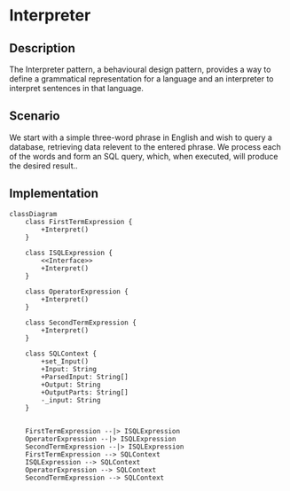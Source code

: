 ﻿# Interpreter

## Description

The Interpreter pattern, a behavioural design pattern, 
provides a way to define a grammatical representation 
for a language and an interpreter to interpret 
sentences in that language. 

## Scenario

We start with a simple three-word phrase in English
and wish to query a database, retrieving data relevent
to the entered phrase.
We process each of the words and form an SQL query,
which, when executed, will produce the desired result..

## Implementation

```mermaid
classDiagram
    class FirstTermExpression {
        +Interpret()
    }

    class ISQLExpression {
        <<Interface>>
        +Interpret()
    }

    class OperatorExpression {
        +Interpret()
    }

    class SecondTermExpression {
        +Interpret()
    }

    class SQLContext {
        +set_Input()
        +Input: String
        +ParsedInput: String[]
        +Output: String
        +OutputParts: String[]
        -_input: String
    }


    FirstTermExpression --|> ISQLExpression
    OperatorExpression --|> ISQLExpression
    SecondTermExpression --|> ISQLExpression
    FirstTermExpression --> SQLContext
    ISQLExpression --> SQLContext
    OperatorExpression --> SQLContext
    SecondTermExpression --> SQLContext

```
